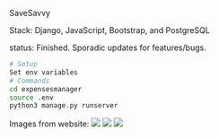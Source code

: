 SaveSavvy

Stack:
Django, JavaScript, Bootstrap, and PostgreSQL

status: Finished. Sporadic updates for features/bugs.

```bash
# Setup
Set env variables
# Commands
cd expensesmanager
source .env
python3 manage.py runserver
```

Images from website:
![](expensesmanager/static/img/demo/dashboard.png?raw=true)
![](expensesmanager/static/img/demo/expenses.png?raw=true)
![](expensesmanager/static/img/demo/expense-stats.png?raw=true)
